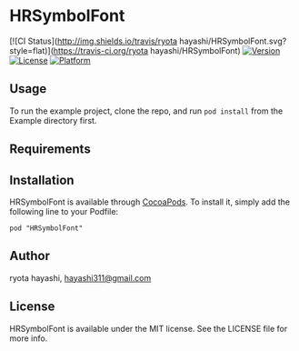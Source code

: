 # HRSymbolFont

[![CI Status](http://img.shields.io/travis/ryota hayashi/HRSymbolFont.svg?style=flat)](https://travis-ci.org/ryota hayashi/HRSymbolFont)
[![Version](https://img.shields.io/cocoapods/v/HRSymbolFont.svg?style=flat)](http://cocoadocs.org/docsets/HRSymbolFont)
[![License](https://img.shields.io/cocoapods/l/HRSymbolFont.svg?style=flat)](http://cocoadocs.org/docsets/HRSymbolFont)
[![Platform](https://img.shields.io/cocoapods/p/HRSymbolFont.svg?style=flat)](http://cocoadocs.org/docsets/HRSymbolFont)

## Usage

To run the example project, clone the repo, and run `pod install` from the Example directory first.

## Requirements

## Installation

HRSymbolFont is available through [CocoaPods](http://cocoapods.org). To install
it, simply add the following line to your Podfile:

    pod "HRSymbolFont"

## Author

ryota hayashi, hayashi311@gmail.com

## License

HRSymbolFont is available under the MIT license. See the LICENSE file for more info.

